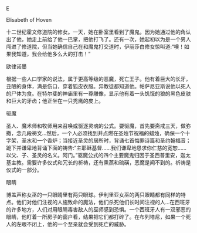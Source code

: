 <title>Dictionary of Witchcraft</title> <link href="e9780806536231_css.css" rel="stylesheet" type="text/css"> 

E

Elisabeth of Hoven

十二世纪霍文修道院的修女。一天，她在卧室里看到了魔鬼。因为她通过他的角认出了他，她走上前给了他一巴掌，把他打飞了。还有一次，她起初以为是一个男人闯进了修道院，但当她确信自己在和魔鬼打交道时，伊丽莎白修女惊叫道:“噢！如果我知道，我会给他多么大的打击！”

欧律诺墨

根据一些人口学家的说法，属于更高等级的恶魔，死亡王子。他有着巨大的长牙，丑陋的身体，满是伤口，穿着狐皮衣服。异教徒都知道他。帕萨尼亚斯说他以死人的尸体为食。在特尔斐的神庙里有一尊雕像，显示他有着一头饥饿的狼的黑色皮肤和巨大的牙齿；他正坐在一只秃鹰的皮上。

驱魔

圣人、魔术师和牧师用来召唤或驱逐灵魂的公式。要驱魔，首先要斋戒三天，做弥撒，念几段祷文…然后，一个人必须找到并点燃在圣烛节祝福的蜡烛，确保一个十字架，圣水和一个香炉；当接近圣灵的居所时，背诵七首悔罪诗篇和圣约翰福音；跪下并谦卑地背诵下面的祷告:“主耶稣基督……我们谦卑地恳求你仁慈的宽恕……以父、子、圣灵的名义。阿门。”驱魔公式的四个主要魔鬼归因于圣西普里安，迦太基主教。需要许多仪式和冗长的祈祷，还有熏蒸和硫磺，恶魔是闻不到的。祈祷是仪式的一部分。

眼睛

博盖声称女巫的一只眼睛里有两只眼球。伊利里亚女巫的两只眼睛都有同样的特点。他们对他们注视的人施致命的魔法，他们杀死他们长时间注视的人…在西班牙的许多地方，人们对用眼睛毒害敌人的巫师感到恐惧。一个西班牙人有一双邪恶的眼睛，他盯着一所房子的窗户看，结果把它们都打碎了。在布列塔尼，如果一个死人的左眼不闭上，他的一个至亲就会受到死亡的威胁。
